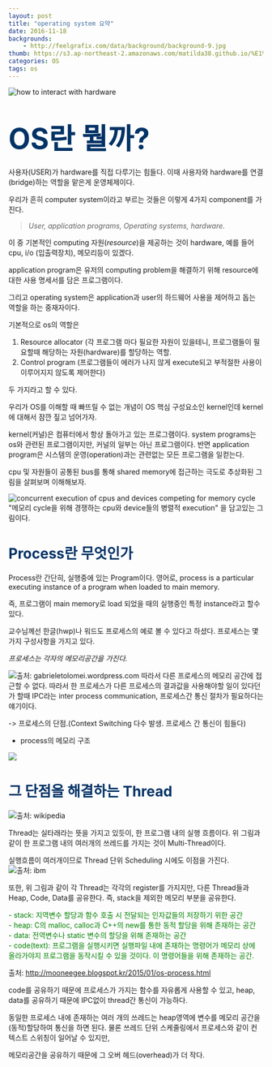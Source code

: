```yaml
---
layout: post
title: "operating system 요약"
date: 2016-11-18
backgrounds:
    - http://feelgrafix.com/data/background/background-9.jpg
thumb: https://s3.ap-northeast-2.amazonaws.com/matilda38.github.io/%E1%84%80%E1%85%A1%E1%86%BC%E1%84%8B%E1%85%A1%E1%84%8C%E1%85%B5.jpg
categories: OS
tags: os
---
```

![how to interact with hardware](http://i.dailymail.co.uk/i/pix/2009/07/08/article-1198262-05A2F11C000005DC-856_233x353.jpg)

# <span style="color:#003366;font-size:2em;">OS란 뭘까?</span>

사용자(USER)가 hardware를 직접 다루기는 힘들다. 이때 사용자와 hardware를 연결(bridge)하는 역할을 맡은게 운영체제이다.

우리가 흔히 computer system이라고 부르는 것들은 이렇게 4가지 component를 가진다.

> *User, application programs, Operating systems, hardware.*

이 중 기본적인 computing 자원(*resource*)을 제공하는 것이 hardware, 예를 들어 cpu, i/o (입출력장치), 메모리등이 있겠다.

application program은 유저의 computing problem을 해결하기 위해 resource에 대한 사용 명세서를 담은 프로그램이다.

그리고 operating system은 application과 user의 하드웨어 사용을 제어하고 돕는 역할을 하는 중재자이다.

기본적으로 os의 역할은

1. Resource allocator (각 프로그램 마다 필요한 자원이 있을테니, 프로그램들이 필요할때 해당하는 자원(hardware)를 할당하는 역할.
2. Control program (프로그램들이 에러가 나지 않게 execute되고 부적절한 사용이 이루어지지 않도록 제어한다)

두 가지라고 할 수 있다.

우리가 OS를 이해할 때 빠뜨릴 수 없는 개념이 OS 핵심 구성요소인 kernel인데 kernel에 대해서 잠깐 짚고 넘어가자.

kernel(커널)은 컴퓨터에서 항상 돌아가고 있는 프로그램이다. system programs는 os와 관련된 프로그램이지만, 커널의 일부는 아닌 프로그램이다. 반면 application program은 시스템의 운영(operation)과는 관련없는 모든 프로그램을 일컫는다.

cpu 및 자원들이 공통된 bus를 통해 shared memory에 접근하는 극도로 추상화된 그림을 살펴보며 이해해보자.

![concurrent execution of cpus and devices competing for memory cycle](https://s3.ap-northeast-2.amazonaws.com/matilda38.github.io/%E1%84%89%E1%85%B3%E1%84%8F%E1%85%B3%E1%84%85%E1%85%B5%E1%86%AB%E1%84%89%E1%85%A3%E1%86%BA+2016-11-20+%E1%84%8B%E1%85%A9%E1%84%92%E1%85%AE+2.48.10.png)
"메모리 cycle을 위해 경쟁하는 cpu와 device들의 병렬적 execution" 을 담고있는 그림이다.

# <span style="color:#003366;font-size:em;">Process란 무엇인가</span>

Process란 간단히, 실행중에 있는 Program이다. 영어로, process is a particular executing instance of a program when loaded to main memory.

즉, 프로그램이 main memory로 load 되었을 때의 실행중인 특정 instance라고 할수있다.

교수님께선 한글(hwp)나 워드도 프로세스의 예로 볼 수 있다고 하셨다. 프로세스는 몇 가지 구성사항을 가지고 있다.

*프로세스는 각자의 메모리공간을 가진다.*

![출처: gabrieletolomei.wordpress.com](https://gabrieletolomei.files.wordpress.com/2013/10/program_in_memory2.png?w=960)
따라서 다른 프로세스의 메모리 공간에 접근할 수 없다. 따라서 한 프로세스가 다른 프로세스의 결과값을 사용해야할 일이 있다던가 할때 IPC라는 inter process communication, 프로세스간 통신 절차가 필요하다는 얘기이다.

-> 프로세스의 단점.(Context Switching 다수 발생. 프로세스 간 통신이 힘들다)

* process의 메모리 구조

![](https://elgaabeb.files.wordpress.com/2011/01/process_memory_organization.png?w=598&h=464)

# <span style="color:#003366;font-size:em;">그 단점을 해결하는 Thread</span>


![출처: wikipedia](http://1.bp.blogspot.com/-IuOPNytNwqc/VMVK_OX4raI/AAAAAAAAACc/ZoDkKILClvk/s1600/2000px-Multithreaded_process.svg.png)

Thread는 실타래라는 뜻을 가지고 있듯이, 한 프로그램 내의 실행 흐름이다. 위 그림과 같이 한 프로그램 내의 여러개의 쓰레드를 가지는 것이 Multi-Thread이다.

실행흐름이 여러개이므로 Thread 단위 Scheduling 시에도 이점을 가진다.
![출처: ibm](http://2.bp.blogspot.com/-3AB4sE53Dfw/VMVNdWa_V0I/AAAAAAAAACo/UAGFO7f6_UA/s1600/euva3a00.p54z.gif)

또한, 위 그림과 같이 각 Thread는 각각의 register를 가지지만, 다른 Thread들과 Heap, Code, Data를 공유한다. 즉, stack을 제외한 메모리 부분을 공유한다.

<span style="color:green"> - stack: 지역변수 할당과 함수 호출 시 전달되는 인자값들의 저장하기 위한 공간</span><br />
<span style="color:green"> - heap: C의 malloc, calloc과 C++의 new를 통한 동적 할당을 위해 존재하는 공간</span><br />
<span style="color:green"> - data: 전역변수나 static 변수의 할당을 위해 존재하는 공간</span><br />
<span style="color:green"> - code(text): 프로그램을 실행시키면 실행파일 내에 존재하는 명령어가 메모리 상에 올라가야지 프로그램을 동작시킬 수 있을 것이다. 이 명령어들을 위해 존재하는 공간.</span>


출처: http://mooneegee.blogspot.kr/2015/01/os-process.html

code를 공유하기 때문에 프로세스가 가지는 함수를 자유롭게 사용할 수 있고, heap, data를 공유하기 때문에 IPC없이 thread간 통신이 가능하다.

동일한 프로세스 내에 존재하는 여러 개의 쓰레드는 heap영역에 변수를 메모리 공간을 (동적)할당하여 통신을 하면 된다. 물론 쓰레드 단위 스케줄링에서 프로세스와 같이 컨텍스트 스위칭이 일어날 수 있지만,

메모리공간을 공유하기 때문에 그 오버 헤드(overhead)가 더 작다.
